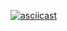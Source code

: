 [![asciicast](https://asciinema.org/a/O1CVvOBzHL7bzS7muqXlOzPoP.svg)](https://asciinema.org/a/O1CVvOBzHL7bzS7muqXlOzPoP)
